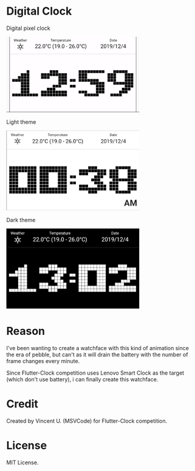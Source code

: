 # Digital Clock

Digital pixel clock

<img src='pixel.gif' width='350'>

Light theme

<img src='pixel_light.png' width='350'>

Dark theme

<img src='pixel_dark.png' width='350'>

# Reason
I've been wanting to create a watchface with this kind of animation since the era of pebble, but can't as it will drain the battery with the number of frame changes every minute.

Since Flutter-Clock competition uses Lenovo Smart Clock as the target (which don't use battery), i can finally create this watchface.

# Credit
Created by Vincent U. (MSVCode) for Flutter-Clock competition.

# License
MIT License.
